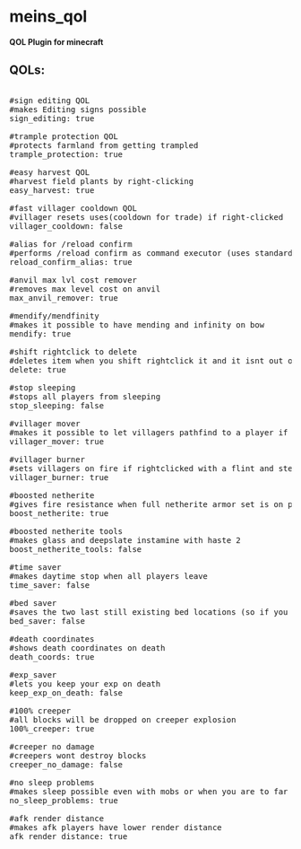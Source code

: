 # meins_qol
#### QOL Plugin for minecraft

## QOLs:

<pre>

#sign editing QOL
#makes Editing signs possible
sign_editing: true

#trample protection QOL
#protects farmland from getting trampled
trample_protection: true

#easy harvest QOL
#harvest field plants by right-clicking
easy_harvest: true

#fast villager cooldown QOL
#villager resets uses(cooldown for trade) if right-clicked
villager_cooldown: false

#alias for /reload confirm
#performs /reload confirm as command executor (uses standard permissions)
reload_confirm_alias: true

#anvil max lvl cost remover
#removes max level cost on anvil
max_anvil_remover: true

#mendify/mendfinity
#makes it possible to have mending and infinity on bow
mendify: true

#shift rightclick to delete
#deletes item when you shift rightclick it and it isnt out of diamond iron or netherite or a bow
delete: true

#stop sleeping
#stops all players from sleeping
stop_sleeping: false

#villager mover
#makes it possible to let villagers pathfind to a player if they are shift rightclicked
villager_mover: true

#villager burner
#sets villagers on fire if rightclicked with a flint and steel
villager_burner: true

#boosted netherite
#gives fire resistance when full netherite armor set is on player
boost_netherite: true

#boosted netherite tools
#makes glass and deepslate instamine with haste 2
boost_netherite_tools: false

#time saver
#makes daytime stop when all players leave
time_saver: false

#bed saver
#saves the two last still existing bed locations (so if you travel and skip the night you still have a respawn point
bed_saver: false

#death coordinates
#shows death coordinates on death
death_coords: true

#exp_saver
#lets you keep your exp on death
keep_exp_on_death: false

#100% creeper
#all blocks will be dropped on creeper explosion
100%_creeper: true

#creeper no damage
#creepers wont destroy blocks
creeper_no_damage: false

#no sleep problems
#makes sleep possible even with mobs or when you are to far away
no_sleep_problems: true

#afk render distance
#makes afk players have lower render distance
afk_render_distance: true
</pre>